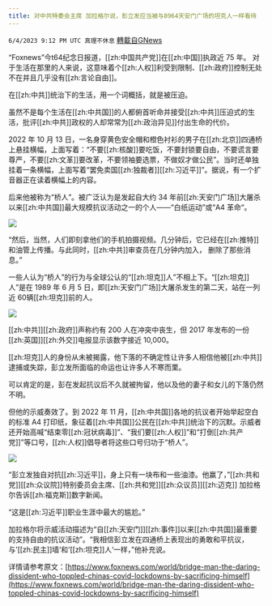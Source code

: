 ```yaml
---
title: 对中共特委会主席 加拉格尔说，彭立发应当被与8964天安门广场的坦克人一样看待
---
```

`6/4/2023 9:12 PM UTC 真理不休息` [轉載自GNews](https://gnews.org/articles/1357234)

“Foxnews”今t64纪念日报道，[[zh:中国共产党]]在[[zh:中国]]执政近 75 年。 对于生活在那里的人来说，这意味着个[[zh:人权]]利受到限制、[[zh:政府]]控制无处不在并且几乎没有[[zh:言论自由]]。

在[[zh:中共]]统治下的生活，用一个词概括，就是被压迫。

虽然不是每个生活在[[zh:中共国]]的人都俯首听命并接受[[zh:中共]]压迫式的生活，批评[[zh:中共]]政权的人却常常为[[zh:政治异见]]付出生命的代价。

2022 年 10 月 13 日，一名身穿黄色安全帽和橙色衬衫的男子在[[zh:北京]]四通桥上悬挂横幅，上面写着：“不要[[zh:核酸]]要吃饭，不要封锁要自由，不要谎言要尊严，不要[[zh:文革]]要改革，不要领袖要选票，不做奴才做公民”。当时还单独挂着一条横幅，上面写着“罢免卖国[[zh:独裁者]][[zh:习近平]]”。据说，有一个扩音器正在读着横幅上的内容。

后来他被称为“桥人”。被广泛认为是发起自大约 34 年前[[zh:天安门广场]]大屠杀以来[[zh:中共国]]最大规模抗议活动之一的个人——“白纸运动”或“A4 革命“。

![](https://ipfs.gnews.org/ipfs/QmTuY7H6Ns1Yg1KW9XQ2bhFWSdGd2udqppdmbnejPbKSdP?filename=白纸运动.webp)

“然后，当然，人们即刻拿他们的手机拍摄视频。几分钟后，它已经在[[zh:推特]]和油管上传播。与此同时，[[zh:中共]]审查员在几分钟内加入， 删除了那些消息。”

一些人认为“桥人”的行为与全球公认的“[[zh:坦克]]人”不相上下。“[[zh:坦克]]人”是在 1989 年 6 月 5 日，即[[zh:天安门广场]]大屠杀发生的第二天，站在一列近 60辆[[zh:坦克]]前的人。

![](https://ipfs.gnews.org/ipfs/QmbHC9UA9EY3t25dzv9u2wV8hSyUb4XCZQHM1ugz7rQAMV?filename=tiananmentank.jpg.webp)

[[zh:中共]][[zh:政府]]声称约有 200 人在冲突中丧生，但 2017 年发布的一份[[zh:英国]][[zh:外交]]电报显示该数字接近 10,000。

[[zh:坦克]]人的身份从未被揭露，他下落的不确定性让许多人相信他被[[zh:中共]]逮捕或失踪，彭立发所面临的命运也让许多人不寒而栗。

可以肯定的是，彭在发起抗议后不久就被拘留，他以及他的妻子和女儿的下落仍然不明。

但他的示威奏效了。到 2022 年 11 月，[[zh:中共国]]各地的抗议者开始举起空白的标准 A4 打印纸，象征着[[zh:中共国]]公民在[[zh:中共]]统治下的沉默。示威者还开始高喊“结束零[[zh:冠状病毒]]”、“我们要[[zh:人权]]”和“打倒[[zh:共产党]]”等口号，[[zh:人权]]倡导者将这些口号归功于“桥人”。

![](https://ipfs.gnews.org/ipfs/QmUxR3roSn8NaApXHRF1XE2Cesy8qfdox3vH6WB2f2CaQk?filename=Screenshot_2023-06-04_at_20.51.57.png)

“彭立发独自对抗[[zh:习近平]]，身上只有一块布和一些油漆。他赢了，”[[zh:共和党]][[zh:众议院]]特别委员会主席、[[zh:共和党]][[zh:众议员]][[zh:迈克]] 加拉格尔告诉[[zh:福克斯]]数字新闻。

“这是[[zh:习近平]]职业生涯中最大的尴尬。”

加拉格尔将示威活动描述为“自[[zh:天安门]][[zh:事件]]以来[[zh:中共国]]最重要的支持自由的抗议活动”。“我相信彭立发在四通桥上表现出的勇敢和平抗议，与’[[zh:民主]]墙‘和’[[zh:坦克]]人‘一样，”他补充说。

详情请参考原文：[https://www.foxnews.com/world/bridge-man-the-daring-dissident-who-toppled-chinas-covid-lockdowns-by-sacrificing-himself](https://www.foxnews.com/world/bridge-man-the-daring-dissident-who-toppled-chinas-covid-lockdowns-by-sacrificing-himself)







